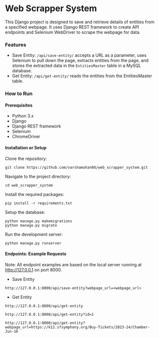 # Web Scrapper System
This Django project is designed to save and retrieve details of entities from a specified webpage. It uses Django REST framework to create API endpoints and Selenium WebDriver to scrape the webpage for data.
### Features
- Save Entity: `/api/save-entity/` accepts a URL as a parameter, uses Selenium to pull down the page, extracts entities from the page, and stores the extracted data in the `EntitiesMaster` table in a MySQL database.
- Get Entity: `/api/get-entity/` reads the entities from the EntitiesMaster table.
### How to Run
#### Prerequisites
- Python 3.x
- Django
- Django REST framework
- Selenium
- ChromeDriver
#### Installation or Setup
Clone the repository:
```
git clone https://github.com/varshamohan08/web_scrapper_system.git
```
Navigate to the project directory:
```
cd web_scrapper_system
```
Install the required packages:
```
pip install -r requirements.txt
```
Setup the database:
```
python manage.py makemigrations
python manage.py migrate
```
Run the development server:
```
python manage.py runserver
```
#### Endpoints: Example Requests
Note: All endpoint examples are based on the local server running at http://127.0.0.1 on port 8000.
- Save Entity
```
http://127.0.0.1:8000/api/save-entity?webpage_url=<webpage_url>
```
- Get Entity
```
http://127.0.0.1:8000/api/get-entity
```
```
http://127.0.0.1:8000/api/get-entity?id=1
```
```
http://127.0.0.1:8000/api/get-entity?webpage_url=https://k12.sfsymphony.org/Buy-Tickets/2023-24/Chamber-Jun-16
```
